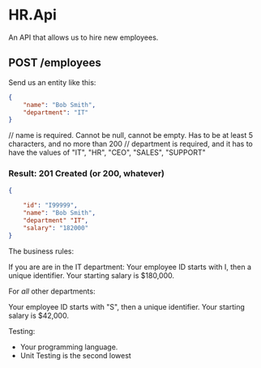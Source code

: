 # HR.Api

An API that allows us to hire new employees.

## POST /employees

Send us an entity like this:

```json
{
    "name": "Bob Smith",
    "department": "IT"
}

```

// name is required. Cannot be null, cannot be empty. Has to be at least 5 characters, and no more than 200
// department is required, and it has to have the values of "IT", "HR", "CEO", "SALES", "SUPPORT"



### Result: 201 Created (or 200, whatever)

```json
{
 
    "id": "I99999",
    "name": "Bob Smith",
    "department" "IT",
    "salary": "182000"
}
```

The business rules:

If you are are in the IT department:
Your employee ID starts with I, then a unique identifier.
Your starting salary is $180,000.

For *all* other departments:

Your employee ID starts with "S", then a unique identifier.
Your starting salary is $42,000.



Testing:
- Your programming language.
- Unit Testing is the second lowest